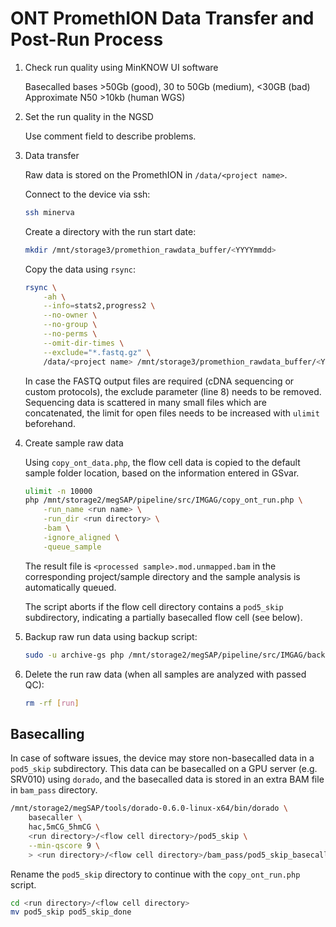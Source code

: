 # ONT PromethION Data Transfer and Post-Run Process

1. Check run quality using MinKNOW UI software

    Basecalled bases >50Gb (good), 30 to 50Gb (medium), <30GB (bad)   
    Approximate N50 >10kb (human WGS)   

2. Set the run quality in the NGSD 

	Use comment field to describe problems.

3. Data transfer

    Raw data is stored on the PromethION in `/data/<project name>`.
   
    Connect to the device via ssh:
    ```bash
    ssh minerva
    ```

    Create a directory with the run start date:
    ```bash
    mkdir /mnt/storage3/promethion_rawdata_buffer/<YYYYmmdd>
    ```

    Copy the data using `rsync`:
    ```bash
    rsync \
        -ah \
        --info=stats2,progress2 \
        --no-owner \
        --no-group \
        --no-perms \
        --omit-dir-times \
        --exclude="*.fastq.gz" \
        /data/<project name> /mnt/storage3/promethion_rawdata_buffer/<YYYYmmdd>
    ```

    In case the FASTQ output files are required (cDNA sequencing or
    custom protocols), the exclude parameter (line 8) needs to be
    removed. Sequencing data is scattered in many small files which are
    concatenated, the limit for open files needs to be increased with
    `ulimit` beforehand.

4. Create sample raw data

    Using `copy_ont_data.php`, the flow cell data is copied to the
    default sample folder location, based on the information entered in
    GSvar.

    ```bash
    ulimit -n 10000
    php /mnt/storage2/megSAP/pipeline/src/IMGAG/copy_ont_run.php \
        -run_name <run name> \
        -run_dir <run directory> \
        -bam \
        -ignore_aligned \
        -queue_sample
    ```

    The result file is `<processed sample>.mod.unmapped.bam` in the
    corresponding project/sample directory and the sample analysis is
    automatically queued.

    The script aborts if the flow cell directory contains a `pod5_skip`
    subdirectory, indicating a partially basecalled flow cell (see
    below).

5. Backup raw run data using backup script:
	```bash
	sudo -u archive-gs php /mnt/storage2/megSAP/pipeline/src/IMGAG/backup_queue.php -mode run -in [run] -email [email]
	```

6. Delete the run raw data (when all samples are analyzed with passed QC):
	```bash
	rm -rf [run]
	```

## Basecalling

In case of software issues, the device may store non-basecalled data in
a `pod5_skip` subdirectory. This data can be basecalled on a GPU server
(e.g. SRV010) using `dorado`, and the basecalled data is stored in an
extra BAM file in `bam_pass` directory.

```bash
/mnt/storage2/megSAP/tools/dorado-0.6.0-linux-x64/bin/dorado \
    basecaller \
    hac,5mCG_5hmCG \
    <run directory>/<flow cell directory>/pod5_skip \
    --min-qscore 9 \
    > <run directory>/<flow cell directory>/bam_pass/pod5_skip_basecalled.bam
```

Rename the `pod5_skip` directory to continue with the `copy_ont_run.php`
script.

```bash
cd <run directory>/<flow cell directory>
mv pod5_skip pod5_skip_done
```
